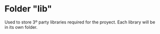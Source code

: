 # Folder "lib"

Used to store 3º party libraries required for the proyect.
Each library will be in its own folder.
